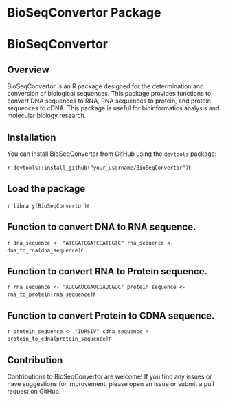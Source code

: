 BioSeqConvertor Package
================

# BioSeqConvertor

## Overview

BioSeqConvertor is an R package designed for the determination and
conversion of biological sequences. This package provides functions to
convert DNA sequences to RNA, RNA sequences to protein, and protein
sequences to cDNA. This package is useful for bioinformatics analysis
and molecular biology research.

## Installation

You can install BioSeqConvertor from GitHub using the `devtools`
package:

`r devtools::install_github("your_username/BioSeqConvertor")`r

## Load the package

`r library(BioSeqConvertor)`r

## Function to convert DNA to RNA sequence.

`r dna_sequence <- "ATCGATCGATCGATCGTC" rna_sequence <- dna_to_rna(dna_sequence)`r

## Function to convert RNA to Protein sequence.

`r rna_sequence <- "AUCGAUCGAUCGAUCGUC" protein_sequence <- rna_to_protein(rna_sequence)`r

## Function to convert Protein to CDNA sequence.

`r protein_sequence <- "IDRSIV" cdna_sequence <- protein_to_cdna(protein_sequence)`r

## Contribution

Contributions to BioSeqConvertor are welcome! If you find any issues or
have suggestions for improvement, please open an issue or submit a pull
request on GitHub.
